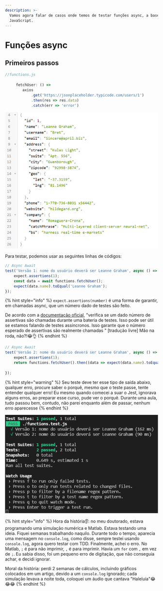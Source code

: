 ```yaml
---
description: >-
  Vamos agora falar de casos onde temos de testar funções async, a base do
  JavaScript.
---
```


# Funções async

## Primeiros passos 

```javascript
//functions.js

     fetchUser: () =>
        axios
            .get('https://jsonplaceholder.typicode.com/users/1')
            .then(res => res.data)
            .catch(err => 'error')

```

![Resultado de se colocar https://jsonplaceholder.typicode.com/users/1 no navegador](../.gitbook/assets/image-1.png)

Para testar, podemos usar as seguintes linhas de códigos:

```javascript
// Async Await
test('Versão 1: nome do usuário deverá ser Leanne Graham', async () => {
    expect.assertions(1);
    const data = await functions.fetchUser();
    expect(data.name).toEqual('Leanne Graham');
});

```

{% hint style="info" %}
`expect.assertions(number)` é uma forma de garantir, em chamadas async, que um número dado de testes são feito.

De acordo com a [documentação oficial](https://jestjs.io/docs/expect#expectassertionsnumber),  "verifica se um dado número de assertivas são chamadas durante uma bateria de testes. Isso pode ser útil se estamos falando de testes assíncronos. Isso garante que o número esperado de assertivas são realmente chamadas " \[tradução livre\] Mão na roda, não?!😂👌
{% endhint %}

```javascript
// Async Await
test('Versão 2: nome do usuário deverá ser Leanne Graham', async () => {
    expect.assertions(1);
    return functions.fetchUser().then((data => expect(data.name).toEqual('Leanne Graham')));

});

```

{% hint style="warning" %}
Seu teste deve ter esse tipo de saída abaixo, qualquer erro, procure saber o porquê, mesmo que o teste passe, tente entender qualquer erro! Eu mesmo quando comecei a suar o Jest, ignorava alguns erros, ao preparar esse curso, pude ver o porquê. Durante uma aula, tudo passou bem, contudo, não parei enquanto além de passar, nenhum erro aparecesse
{% endhint %}

![Seu teste deve ter esse tipo de sa&#xED;da](../.gitbook/assets/image-2.png)

{% hint style="info" %}
Hora da história👂:  no meu doutorado, estava programando uma simulação numérica e Matlab. Estava testando uma ideia. Fiquei semanas trabalhando naquilo. Durante todo o tempo, aparecia uma mensagem no `console.log`, como disse, sempre testei usando `console.log`, agora quero testar com TDD. Finalmente, achei o erro. No Matlab, `;` é para não imprimir, `,` é para imprimir. Havia um `for` com `,` em vez de `;`.  Eu sabia disso, foi um pequeno erro de digitação, que não conseguia achar, e decidi ignorar. 

Moral da história: perdi 2 semanas de cálculos, incluindo gráficos colocados em um artigo, devido a um `console.log` ignorado; cada simulação levava a noite toda, coloquei um áudio que cantava "Haleluia"😂😂😂
{% endhint %}

